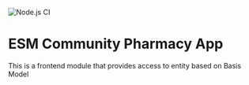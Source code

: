 ![Node.js CI](https://github.com/palladiumkenya/kenyaemr-esm-3.x/workflows/Node.js%20CI/badge.svg)

# ESM Community Pharmacy App

This is a frontend module that provides access to entity based on Basis Model

